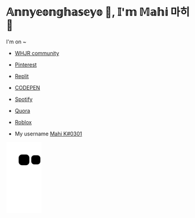 # 𝔸𝕟𝕟𝕪𝕖𝕠𝕟𝕘𝕙𝕒𝕤𝕖𝕪𝕠 👋, 𝕀'𝕞 𝕄𝕒𝕙𝕚 마히 💜

I'm on ~

* [WHJR community](https://community.whitehatjr.com/profile/41739c70-30b1-4c8b-8e11-faefbf120b57)

* [Pinterest](https://in.pinterest.com/mahikanakdhar2/_saved/)

* [Replit](https://replit.com/@Mahi-Kanakdhar)

* [CODEPEN](https://codepen.io/Mahi-K)

* [Spotify](https://open.spotify.com/user/tt85kgt57to7y1c54ip9hpwyn)

* [Quora](https://www.quora.com/profile/Mahi-1055)

* [Roblox](https://www.roblox.com/users/2826975289/profile)

* My username [Mahi K#0301](https://discord.com/)


![Image of Yaktocat](https://raw.githubusercontent.com/muhiqsimui/muhiqsimui/output/github-contribution-grid-snake.svg)
